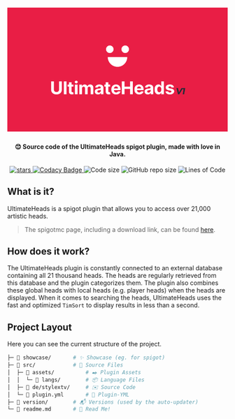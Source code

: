 <h1 align="center">
  <br>
  <img src="https://raw.githubusercontent.com/StylexTV/UltimateHeads/main/showcase/socials/cover.png">
  <br>
</h1>

<h4 align="center">😊 Source code of the UltimateHeads spigot plugin, made with love in Java.</h4>

<p align="center">
  <a href="https://GitHub.com/StylexTV/UltimateHeads/stargazers/">
    <img alt="stars" src="https://img.shields.io/github/stars/StylexTV/UltimateHeads.svg?color=ffdd00"/>
  </a>
  <a href="https://www.codacy.com/manual/noluck942/GSigns?utm_source=github.com&amp;utm_medium=referral&amp;utm_content=StylexTV/GSigns&amp;utm_campaign=Badge_Grade">
    <img alt="Codacy Badge" src="https://app.codacy.com/project/badge/Grade/a33dbb19ff17460d896a7864fececab6"/>
  </a>
  <a>
    <img alt="Code size" src="https://img.shields.io/github/languages/code-size/StylexTV/UltimateHeads.svg"/>
  </a>
  <a>
    <img alt="GitHub repo size" src="https://img.shields.io/github/repo-size/StylexTV/UltimateHeads.svg"/>
  </a>
  <a>
    <img alt="Lines of Code" src="https://tokei.rs/b1/github/StylexTV/UltimateHeads?category=code"/>
  </a>
</p>

## What is it?
UltimateHeads is a spigot plugin that allows you to access over 21,000 artistic heads.
> The spigotmc page, including a download link, can be found [here](https://www.spigotmc.org/resources/g-signs-a-unique-map-signs-plugin-for-lobbies.85017/).

## How does it work?
The UltimateHeads plugin is constantly connected to an external database containing all 21 thousand heads. The heads are regularly retrieved from this database and the plugin categorizes them. The plugin also combines these global heads with local heads (e.g. player heads) when the heads are displayed. When it comes to searching the heads, UltimateHeads uses the fast and optimized `TimSort` to display results in less than a second.

## Project Layout
Here you can see the current structure of the project.

```bash
├─ 📂 showcase/       # ✨ Showcase (eg. for spigot)
├─ 📂 src/            # 🌟 Source Files
│  ├─ 📂 assets/          # ✒️ Plugin Assets
│  │  └─ 📂 langs/        # 📦 Language Files
│  ├─ 📂 de/stylextv/     # ✉️ Source Code
│  └─ 📄 plugin.yml       # 📌 Plugin-YML
├─ 📂 version/        # 📬 Versions (used by the auto-updater)
└─ 📃 readme.md       # 📖 Read Me!
```
